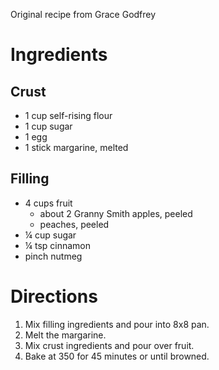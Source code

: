 Original recipe from Grace Godfrey

# Ingredients

## Crust

- 1 cup self-rising flour
- 1 cup sugar
- 1 egg
- 1 stick margarine, melted

## Filling

- 4 cups fruit
    - about 2 Granny Smith apples, peeled
    - peaches, peeled
- ¼ cup sugar
- ¼ tsp cinnamon
- pinch nutmeg

# Directions

1. Mix filling ingredients and pour into 8x8 pan.
1. Melt the margarine.
1. Mix crust ingredients and pour over fruit.
1. Bake at 350 for 45 minutes or until browned.
